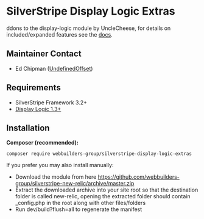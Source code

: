 SilverStripe Display Logic Extras
=================
ddons to the display-logic module by UncleCheese, for details on included/expanded features see the [docs](docs/).

## Maintainer Contact
* Ed Chipman ([UndefinedOffset](https://github.com/UndefinedOffset))


## Requirements
* SilverStripe Framework 3.2+
* [Display Logic 1.3+](https://github.com/unclecheese/silverstripe-display-logic)


## Installation
__Composer (recommended):__
```
composer require webbuilders-group/silverstripe-display-logic-extras
```


If you prefer you may also install manually:
* Download the module from here https://github.com/webbuilders-group/silverstripe-new-relic/archive/master.zip
* Extract the downloaded archive into your site root so that the destination folder is called new-relic, opening the extracted folder should contain _config.php in the root along with other files/folders
* Run dev/build?flush=all to regenerate the manifest
